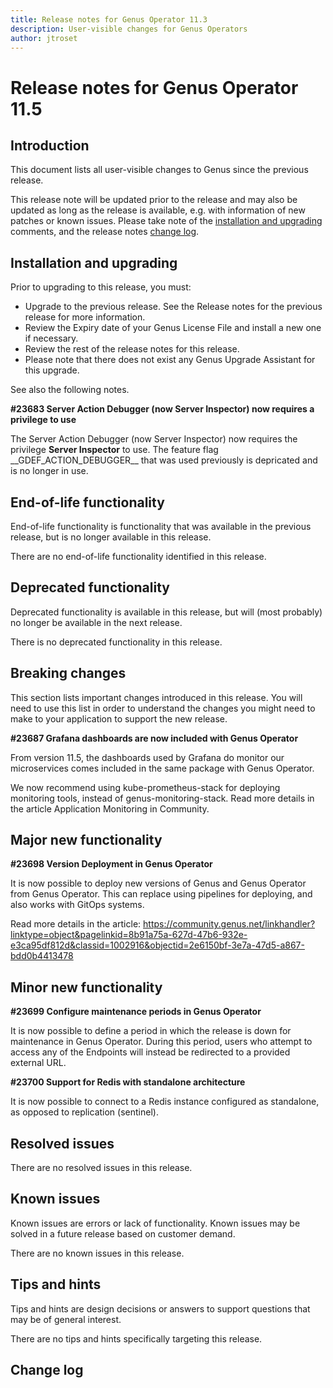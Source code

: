 ```yaml
---
title: Release notes for Genus Operator 11.3
description: User-visible changes for Genus Operators
author: jtroset
---
```


# Release notes for Genus Operator 11.5

## Introduction

This document lists all user-visible changes to Genus since the previous release.

This release note will be updated prior to the release and may also be updated as long as the release is available, e.g. with information of new patches or known issues. Please take note of the [installation and upgrading](#installation-and-upgrading) comments, and the release notes [change log](#change-log).

## Installation and upgrading

Prior to upgrading to this release, you must:

- Upgrade to the previous release. See the Release notes for the previous release for more information.
- Review the Expiry date of your Genus License File and install a new one if necessary.
- Review the rest of the release notes for this release.
- Please note that there does not exist any Genus Upgrade Assistant for this upgrade.

<!--rntype01-start INSTALLATION / UPGRADE. DO NOT CHANGE THESE TAGS. ANY CHANGES BELOW WILL BE OVERWRITTEN.-->

See also the following notes.

<!--ID 95ba72ca-7133-4845-b818-46d8534dec2e -->
**#23683 Server Action Debugger (now Server Inspector) now requires a privilege to use**

The Server Action Debugger (now Server Inspector) now requires the privilege __Server Inspector__ to use. The feature flag \_\_GDEF_ACTION_DEBUGGER\_\_ that was used previously is depricated and is no longer in use.

<!--rntype01-end   INSTALLATION / UPGRADE. DO NOT CHANGE THESE TAGS. ANY CHANGES ABOVE WILL BE OVERWRITTEN.-->
<!-- release note type 2 is missing. That's ok.-->

## End-of-life functionality

End-of-life functionality is functionality that was available in the previous release, but is no longer available in this release.
<!--rntype03-start END-OF-LIFE. DO NOT CHANGE THESE TAGS. ANY CHANGES BELOW WILL BE OVERWRITTEN.-->
There are no end-of-life functionality identified in this release.
<!--rntype03-end   END-OF-LIFE. DO NOT CHANGE THESE TAGS. ANY CHANGES ABOVE WILL BE OVERWRITTEN.-->
## Deprecated functionality

Deprecated functionality is available in this release, but will (most probably) no longer be available in the next release.
<!--rntype04-start DEPRECATED. DO NOT CHANGE THESE TAGS. ANY CHANGES BELOW WILL BE OVERWRITTEN.-->
There is no deprecated functionality in this release.
<!--rntype04-end   DEPRECATED. DO NOT CHANGE THESE TAGS. ANY CHANGES ABOVE WILL BE OVERWRITTEN.-->
## Breaking changes

This section lists important changes introduced in this release. You will need to use this list in order to understand the changes you might need to make to your application to support the new release.
<!--rntype05-start BREAKING. DO NOT CHANGE THESE TAGS. ANY CHANGES BELOW WILL BE OVERWRITTEN.-->
<!--ID ac30fa68-4471-4beb-ad98-372e8e134db3 -->
**#23687 Grafana dashboards are now included with Genus Operator**

From version 11.5, the dashboards used by Grafana do monitor our microservices comes included in the same package with Genus Operator. 

We now recommend using kube-prometheus-stack for deploying monitoring tools, instead of genus-monitoring-stack. Read more details in the article Application Monitoring in Community.

<!--rntype05-end   BREAKING. DO NOT CHANGE THESE TAGS. ANY CHANGES ABOVE WILL BE OVERWRITTEN.-->
## Major new functionality
<!--rntype06-start MAJOR. DO NOT CHANGE THESE TAGS. ANY CHANGES BELOW WILL BE OVERWRITTEN.-->
<!--ID 327b1515-c388-460a-bf2d-91ca1c3fb320 -->
**#23698 Version Deployment in Genus Operator**

It is now possible to deploy new versions of Genus and Genus Operator from Genus Operator. This can replace using pipelines for deploying, and also works with GitOps systems.

Read more details in the article: https://community.genus.net/linkhandler?linktype=object&pagelinkid=8b91a75a-627d-47b6-932e-e3ca95df812d&classid=1002916&objectid=2e6150bf-3e7a-47d5-a867-bdd0b4413478

<!--rntype06-end   MAJOR. DO NOT CHANGE THESE TAGS. ANY CHANGES ABOVE WILL BE OVERWRITTEN.-->
## Minor new functionality
<!--rntype07-start MINOR. DO NOT CHANGE THESE TAGS. ANY CHANGES BELOW WILL BE OVERWRITTEN.-->
<!--ID 4c136182-f223-4739-9914-cf6d367efbcb -->
**#23699 Configure maintenance periods in Genus Operator**

It is now possible to define a period in which the release is down for maintenance in Genus Operator. During this period, users who attempt to access any of the Endpoints will instead be redirected to a provided external URL.

<!--ID f5a98739-09b0-4058-86b6-4b694a9cc94b -->
**#23700 Support for Redis with standalone architecture**

It is now possible to connect to a Redis instance configured as standalone, as opposed to replication (sentinel).

<!--rntype07-end   MINOR. DO NOT CHANGE THESE TAGS. ANY CHANGES ABOVE WILL BE OVERWRITTEN.-->
## Resolved issues
<!--rntype08-start RESOLVED ISSUES. DO NOT CHANGE THESE TAGS. ANY CHANGES BELOW WILL BE OVERWRITTEN.-->
There are no resolved issues in this release.
<!--rntype08-end   RESOLVED ISSUES. DO NOT CHANGE THESE TAGS. ANY CHANGES ABOVE WILL BE OVERWRITTEN.-->
## Known issues

Known issues are errors or lack of functionality. Known issues may be solved in a future release based on customer demand.
<!--rntype09-start KNOWN ISSUES. DO NOT CHANGE THESE TAGS. ANY CHANGES BELOW WILL BE OVERWRITTEN.-->
There are no known issues in this release.
<!--rntype09-end   KNOWN ISSUES. DO NOT CHANGE THESE TAGS. ANY CHANGES ABOVE WILL BE OVERWRITTEN.-->
## Tips and hints

Tips and hints are design decisions or answers to support questions that may be of general interest.

There are no tips and hints specifically targeting this release.

## Change log
<!--changelog CHANGELOG. DO NOT CHANGE THIS TAG. ANY CHANGES BELOW WILL BE DELETED.-->
